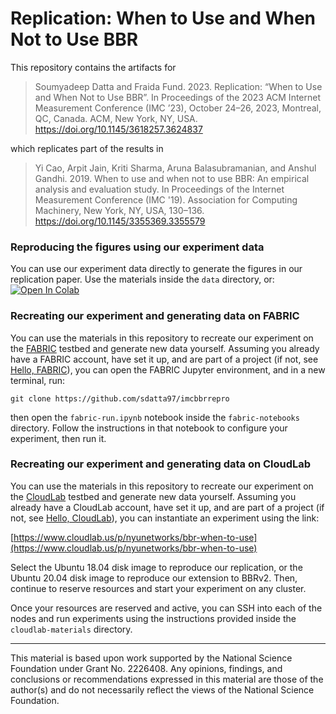 # Replication: When to Use and When Not to Use BBR

This repository contains the artifacts for 

> Soumyadeep Datta and Fraida Fund. 2023. Replication: “When to Use and When Not to Use BBR”. In Proceedings of the 2023 ACM Internet Measurement Conference (IMC ’23), October 24–26, 2023,
Montreal, QC, Canada. ACM, New York, NY, USA. https://doi.org/10.1145/3618257.3624837

which replicates part of the results in

> Yi Cao, Arpit Jain, Kriti Sharma, Aruna Balasubramanian, and Anshul Gandhi. 2019. When to use and when not to use BBR: An empirical analysis and evaluation study. In Proceedings of the Internet Measurement Conference (IMC '19). Association for Computing Machinery, New York, NY, USA, 130–136. https://doi.org/10.1145/3355369.3355579

### Reproducing the figures using our experiment data

You can use our experiment data directly to generate the figures in our replication paper. Use the materials inside the `data` directory, or: [![Open In Colab](https://colab.research.google.com/assets/colab-badge.svg)](https://colab.research.google.com/github/sdatta97/imcbbrrepro/blob/main/data/imc_bbr_repo_data_analysis.ipynb)

### Recreating our experiment and generating data on FABRIC

You can use the materials in this repository to recreate our experiment on the [FABRIC](https://fabric-testbed.net/) testbed and generate new data yourself. Assuming you already have a FABRIC account, have set it up, and are part of a project (if not, see [Hello, FABRIC](https://teaching-on-testbeds.github.io/hello-fabric/)), you can open the FABRIC Jupyter environment, and in a new terminal, run:

```
git clone https://github.com/sdatta97/imcbbrrepro
```

then open the `fabric-run.ipynb` notebook inside the `fabric-notebooks` directory. Follow the instructions in that notebook to configure your experiment, then run it.

### Recreating our experiment and generating data on CloudLab

You can use the materials in this repository to recreate our experiment on the [CloudLab]([https://fabric-testbed.net/](https://cloudlab.us/)) testbed and generate new data yourself. Assuming you already have a CloudLab account, have set it up, and are part of a project (if not, see [Hello, CloudLab](https://teaching-on-testbeds.github.io/hello-cloudlab/)), you can instantiate an experiment using the link: 

[https://www.cloudlab.us/p/nyunetworks/bbr-when-to-use](https://www.cloudlab.us/p/nyunetworks/bbr-when-to-use)

Select the Ubuntu 18.04 disk image to reproduce our replication, or the Ubuntu 20.04 disk image to reproduce our extension to BBRv2. Then, continue to reserve resources and start your experiment on any cluster.

Once your resources are reserved and active, you can SSH into each of the nodes and run experiments using the instructions provided inside the `cloudlab-materials` directory.

--- 

This material is based upon work supported by the National Science Foundation under Grant No. 2226408. Any opinions, findings, and conclusions or recommendations expressed in this material are those of the author(s) and do not necessarily reflect the views of the National Science Foundation.
